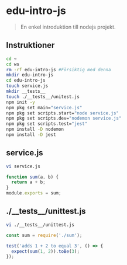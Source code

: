 # edu-intro-js

> En enkel introduktion till nodejs projekt.

## Instruktioner

```bash
cd ~
cd ws
rm -rf edu-intro-js #Försiktig med denna
mkdir edu-intro-js
cd edu-intro-js
touch service.js
mkdir __tests__
touch ./__tests__/unitest.js
npm init -y
npm pkg set main="service.js"
npm pkg set scripts.start="node service.js" 
npm pkg set scripts.dev="nodemon service.js" 
npm pkg set scripts.test="jest"
npm install -D nodemon
npm install -D jest
```

## service.js

```bash 
vi service.js
```

```js
function sum(a, b) {
  return a + b;
}
module.exports = sum;
```
 
## ./\_\_tests\_\_/unittest.js

```bash 
vi ./__tests__/unittest.js
```

```js
const sum = require('./sum');

test('adds 1 + 2 to equal 3', () => {
  expect(sum(1, 2)).toBe(3);
});
```
